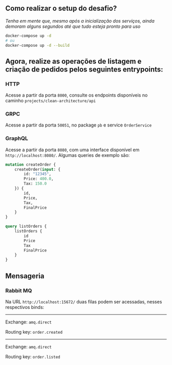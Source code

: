 ## Como realizar o setup do desafio?

_Tenha em mente que, mesmo após a inicialização dos serviços, ainda demoram alguns segundos até que tudo esteja pronto para uso_

```bash
docker-compose up -d
# ou
docker-compose up -d --build
```

## Agora, realize as operações de listagem e criação de pedidos pelos seguintes entrypoints:

### HTTP

Acesse a partir da porta `8000`, consulte os endpoints disponíveis no caminho `projects/clean-architecture/api`

### GRPC

Acesse a partir da porta `50051`, no package `pb` e service `OrderService`

### GraphQL

Acesse a partir da porta `8080`, com uma interface disponível em `http://localhost:8080/`. Algumas queries de exemplo são:

```graphql
mutation createOrder {
    createOrder(input: {
        id: "12345",
        Price: 400.0,
        Tax: 150.0
    }) {
        id,
        Price,
        Tax,
        FinalPrice
    }
}
```

```graphql
query listOrders {
    listOrders {
        id
        Price
        Tax
        FinalPrice
    }
}
```

## Mensageria

### Rabbit MQ

Na URL `http://localhost:15672/` duas filas podem ser acessadas, nesses respectivos binds:

---

Exchange: `amq.direct`

Routing key: `order.created`

---

Exchange: `amq.direct`

Routing key: `order.listed`
